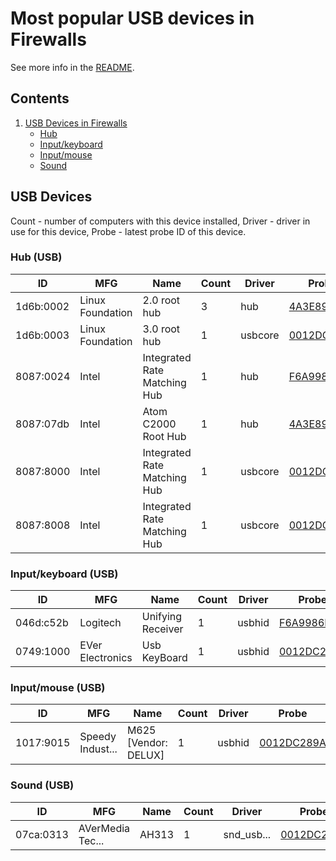 Most popular USB devices in Firewalls
=====================================

See more info in the [README](https://github.com/linuxhw/LsUSB).

Contents
--------

1. [ USB Devices in Firewalls ](#usb-devices)
   * [ Hub ](#hub-usb)
   * [ Input/keyboard ](#inputkeyboard-usb)
   * [ Input/mouse ](#inputmouse-usb)
   * [ Sound ](#sound-usb)

USB Devices
-----------

Count  - number of computers with this device installed,
Driver - driver in use for this device,
Probe  - latest probe ID of this device.

### Hub (USB)

| ID        | MFG              | Name                                 | Count | Driver     | Probe |
|-----------|------------------|--------------------------------------|-------|------------|-------|
| 1d6b:0002 | Linux Foundation | 2.0 root hub                         | 3     | hub        | [4A3E898F12](<Firewall/Sophos/SG/SG/0A1460C28B04/UBUNTU-20.04/5.4.0-96-GENERIC/X86_64/4A3E898F12>) |
| 1d6b:0003 | Linux Foundation | 3.0 root hub                         | 1     | usbcore    | [0012DC289A](<Firewall/Sophos/SG/SG/3C2B8CB52BB3/OPENSUSE-20210611/5.12.9-1-DEFAULT/X86_64/0012DC289A>) |
| 8087:0024 | Intel            | Integrated Rate Matching Hub         | 1     | hub        | [F6A9986FD7](<Firewall/Barracuda Networks/Barracuda/Barracuda NG Firewall F380/C33B52A5617D/XUBUNTU-18.04/5.4.0-59-GENERIC/X86_64/F6A9986FD7>) |
| 8087:07db | Intel            | Atom C2000 Root Hub                  | 1     | hub        | [4A3E898F12](<Firewall/Sophos/SG/SG/0A1460C28B04/UBUNTU-20.04/5.4.0-96-GENERIC/X86_64/4A3E898F12>) |
| 8087:8000 | Intel            | Integrated Rate Matching Hub         | 1     | usbcore    | [0012DC289A](<Firewall/Sophos/SG/SG/3C2B8CB52BB3/OPENSUSE-20210611/5.12.9-1-DEFAULT/X86_64/0012DC289A>) |
| 8087:8008 | Intel            | Integrated Rate Matching Hub         | 1     | usbcore    | [0012DC289A](<Firewall/Sophos/SG/SG/3C2B8CB52BB3/OPENSUSE-20210611/5.12.9-1-DEFAULT/X86_64/0012DC289A>) |

### Input/keyboard (USB)

| ID        | MFG              | Name                                 | Count | Driver     | Probe |
|-----------|------------------|--------------------------------------|-------|------------|-------|
| 046d:c52b | Logitech         | Unifying Receiver                    | 1     | usbhid     | [F6A9986FD7](<Firewall/Barracuda Networks/Barracuda/Barracuda NG Firewall F380/C33B52A5617D/XUBUNTU-18.04/5.4.0-59-GENERIC/X86_64/F6A9986FD7>) |
| 0749:1000 | EVer Electronics | Usb KeyBoard                         | 1     | usbhid     | [0012DC289A](<Firewall/Sophos/SG/SG/3C2B8CB52BB3/OPENSUSE-20210611/5.12.9-1-DEFAULT/X86_64/0012DC289A>) |

### Input/mouse (USB)

| ID        | MFG              | Name                                 | Count | Driver     | Probe |
|-----------|------------------|--------------------------------------|-------|------------|-------|
| 1017:9015 | Speedy Indust... | M625 [Vendor: DELUX]                 | 1     | usbhid     | [0012DC289A](<Firewall/Sophos/SG/SG/3C2B8CB52BB3/OPENSUSE-20210611/5.12.9-1-DEFAULT/X86_64/0012DC289A>) |

### Sound (USB)

| ID        | MFG              | Name                                 | Count | Driver     | Probe |
|-----------|------------------|--------------------------------------|-------|------------|-------|
| 07ca:0313 | AVerMedia Tec... | AH313                                | 1     | snd_usb... | [0012DC289A](<Firewall/Sophos/SG/SG/3C2B8CB52BB3/OPENSUSE-20210611/5.12.9-1-DEFAULT/X86_64/0012DC289A>) |


